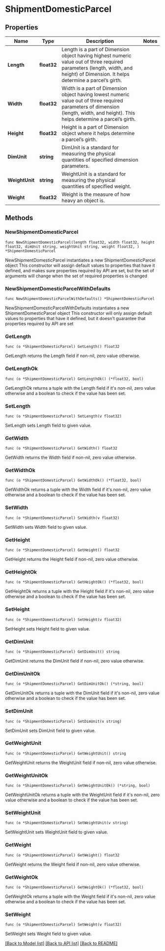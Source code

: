 # ShipmentDomesticParcel

## Properties

Name | Type | Description | Notes
------------ | ------------- | ------------- | -------------
**Length** | **float32** | Length is a part of Dimension object having highest numeric value out of three required parameters (length, width, and height) of Dimension. It helps determine a parcel’s girth. | 
**Width** | **float32** | Width is a part of Dimension object having lowest numeric value out of three required parameters of dimension (length, width, and height). This helps determine a parcel’s girth. | 
**Height** | **float32** | Height is a part of Dimension object where it helps determine a parcel’s girth. | 
**DimUnit** | **string** | DimUnit is a standard for measuring the physical quantities of specified dimension parameters. | 
**WeightUnit** | **string** | WeightUnit is a standard for measuring the physical quantities of specified weight. | 
**Weight** | **float32** | Weight is the measure of how heavy an object is. | 

## Methods

### NewShipmentDomesticParcel

`func NewShipmentDomesticParcel(length float32, width float32, height float32, dimUnit string, weightUnit string, weight float32, ) *ShipmentDomesticParcel`

NewShipmentDomesticParcel instantiates a new ShipmentDomesticParcel object
This constructor will assign default values to properties that have it defined,
and makes sure properties required by API are set, but the set of arguments
will change when the set of required properties is changed

### NewShipmentDomesticParcelWithDefaults

`func NewShipmentDomesticParcelWithDefaults() *ShipmentDomesticParcel`

NewShipmentDomesticParcelWithDefaults instantiates a new ShipmentDomesticParcel object
This constructor will only assign default values to properties that have it defined,
but it doesn't guarantee that properties required by API are set

### GetLength

`func (o *ShipmentDomesticParcel) GetLength() float32`

GetLength returns the Length field if non-nil, zero value otherwise.

### GetLengthOk

`func (o *ShipmentDomesticParcel) GetLengthOk() (*float32, bool)`

GetLengthOk returns a tuple with the Length field if it's non-nil, zero value otherwise
and a boolean to check if the value has been set.

### SetLength

`func (o *ShipmentDomesticParcel) SetLength(v float32)`

SetLength sets Length field to given value.


### GetWidth

`func (o *ShipmentDomesticParcel) GetWidth() float32`

GetWidth returns the Width field if non-nil, zero value otherwise.

### GetWidthOk

`func (o *ShipmentDomesticParcel) GetWidthOk() (*float32, bool)`

GetWidthOk returns a tuple with the Width field if it's non-nil, zero value otherwise
and a boolean to check if the value has been set.

### SetWidth

`func (o *ShipmentDomesticParcel) SetWidth(v float32)`

SetWidth sets Width field to given value.


### GetHeight

`func (o *ShipmentDomesticParcel) GetHeight() float32`

GetHeight returns the Height field if non-nil, zero value otherwise.

### GetHeightOk

`func (o *ShipmentDomesticParcel) GetHeightOk() (*float32, bool)`

GetHeightOk returns a tuple with the Height field if it's non-nil, zero value otherwise
and a boolean to check if the value has been set.

### SetHeight

`func (o *ShipmentDomesticParcel) SetHeight(v float32)`

SetHeight sets Height field to given value.


### GetDimUnit

`func (o *ShipmentDomesticParcel) GetDimUnit() string`

GetDimUnit returns the DimUnit field if non-nil, zero value otherwise.

### GetDimUnitOk

`func (o *ShipmentDomesticParcel) GetDimUnitOk() (*string, bool)`

GetDimUnitOk returns a tuple with the DimUnit field if it's non-nil, zero value otherwise
and a boolean to check if the value has been set.

### SetDimUnit

`func (o *ShipmentDomesticParcel) SetDimUnit(v string)`

SetDimUnit sets DimUnit field to given value.


### GetWeightUnit

`func (o *ShipmentDomesticParcel) GetWeightUnit() string`

GetWeightUnit returns the WeightUnit field if non-nil, zero value otherwise.

### GetWeightUnitOk

`func (o *ShipmentDomesticParcel) GetWeightUnitOk() (*string, bool)`

GetWeightUnitOk returns a tuple with the WeightUnit field if it's non-nil, zero value otherwise
and a boolean to check if the value has been set.

### SetWeightUnit

`func (o *ShipmentDomesticParcel) SetWeightUnit(v string)`

SetWeightUnit sets WeightUnit field to given value.


### GetWeight

`func (o *ShipmentDomesticParcel) GetWeight() float32`

GetWeight returns the Weight field if non-nil, zero value otherwise.

### GetWeightOk

`func (o *ShipmentDomesticParcel) GetWeightOk() (*float32, bool)`

GetWeightOk returns a tuple with the Weight field if it's non-nil, zero value otherwise
and a boolean to check if the value has been set.

### SetWeight

`func (o *ShipmentDomesticParcel) SetWeight(v float32)`

SetWeight sets Weight field to given value.



[[Back to Model list]](../README.md#documentation-for-models) [[Back to API list]](../README.md#documentation-for-api-endpoints) [[Back to README]](../README.md)


